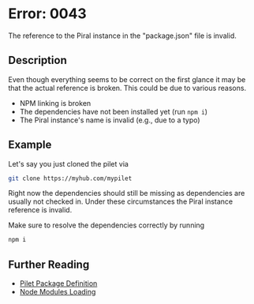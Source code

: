 # Error: 0043

The reference to the Piral instance in the "package.json" file is invalid.

## Description

Even though everything seems to be correct on the first glance it may be that the
actual reference is broken. This could be due to various reasons.

- NPM linking is broken
- The dependencies have not been installed yet (run `npm i`)
- The Piral instance's name is invalid (e.g., due to a typo)

## Example

Let's say you just cloned the pilet via

```sh
git clone https://myhub.com/mypilet
```

Right now the dependencies should still be missing as dependencies are usually not
checked in. Under these circumstances the Piral instance reference is invalid.

Make sure to resolve the dependencies correctly by running

```sh
npm i
```

## Further Reading

 - [Pilet Package Definition](https://docs.piral.io/reference/documentation/metadata#pilets---package-definition)
- [Node Modules Loading](https://nodejs.org/api/modules.html#modules_loading_from_node_modules_folders)
